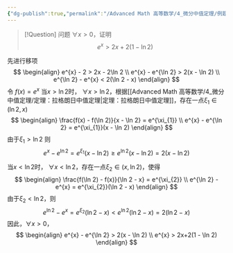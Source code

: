 ```yaml
---
{"dg-publish":true,"permalink":"/Advanced Math 高等数学/4_微分中值定理/例题：解不等式：微分中值定理/","tags":["微积分","例题","高数"]}
---
```



> [!Question] 问题
> $\forall x > 0$，证明
> $$
> e^{x} > 2x+2(1 - \ln 2)
> $$

先进行移项
$$
\begin{align}
e^{x} - 2  > 2x - 2\ln 2 \\
e^{x} - e^{\ln 2} > 2(x - \ln 2) \\
e^{\ln 2} - e^{x} < 2(\ln 2 - x)
\end{align}
$$
令
$f(x) = e^{x}$
当$x > \ln 2$时，
$\forall x > \ln 2$，根据[[Advanced Math 高等数学/4_微分中值定理/定理：拉格朗日中值定理\|定理：拉格朗日中值定理]]，存在一点$\xi_{1}\in(\ln 2, x)$
$$
\begin{align}
\frac{f(x) - f(\ln 2)}{x - \ln 2} = e^{\xi_{1}} \\
e^{x} - e^{\ln 2} = e^{\xi_{1}}(x - \ln 2)
\end{align}
$$
由于$\xi_{1} > \ln 2$
则
$$
e^{x} - e^{\ln 2} = e^{\xi_{1}}(x - \ln 2) \geq e^{\ln 2}(x - \ln 2) = 2(x - \ln 2)
$$

当$x < \ln 2$时，
$\forall x < \ln 2$，存在一点$\xi_{2} \in (x , \ln 2)$，使得
$$
\begin{align}
\frac{f(\ln 2) - f(x)}{\ln 2 - x} = e^{\xi_{2}} \\
e^{\ln 2} - e^{x} = e^{\xi_{2}}(\ln 2 - x)
\end{align}
$$
由于$\xi_{2} < \ln 2$，则
$$
e^{\ln 2} - e^{x} = e^{\xi_{2}}(\ln 2 - x) < e^{\ln 2}(\ln 2 - x) = 2(\ln 2 - x)
$$
因此，$\forall x > 0$，
$$
\begin{align}
e^{x} - e^{\ln 2} > 2(x - \ln 2)  \\
e^{x} > 2x+2(1 - \ln 2)
\end{align}
$$

